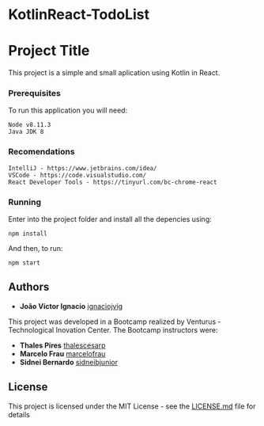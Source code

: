 # KotlinReact-TodoList

# Project Title

This project is a simple and small aplication using Kotlin in React.


### Prerequisites

To run this application you will need:

```
Node v8.11.3
Java JDK 8
```

### Recomendations

```
IntelliJ - https://www.jetbrains.com/idea/
VSCode - https://code.visualstudio.com/
React Developer Tools - https://tinyurl.com/bc-chrome-react
```


### Running

Enter into the project folder and install all the depencies using:
```
npm install
```

And then, to run:
```
npm start
```

## Authors

* **João Victor Ignacio** [ignaciojvig](https://github.com/ignaciojvig)

This project was developed in a Bootcamp realized by Venturus - Technological Inovation Center. The Bootcamp instructors were:

* **Thales Pires** [thalescesarp](https://github.com/thalescesarp)
* **Marcelo Frau** [marcelofrau](https://github.com/marcelofrau)
* **Sidnei Bernardo** [sidneibjunior](https://github.com/sidneibjunior)


## License

This project is licensed under the MIT License - see the [LICENSE.md](LICENSE.md) file for details